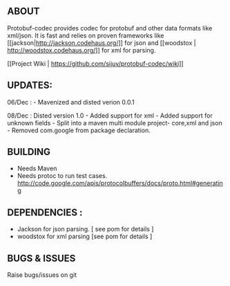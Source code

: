 ## ABOUT 
Protobuf-codec provides codec for protobuf and other data formats like xml/json. It is fast and relies on proven frameworks like [[jackson|http://jackson.codehaus.org/]]
 for json and [[woodstox | http://woodstox.codehaus.org/]] for xml for parsing. 

[[Project Wiki | https://github.com/sijuv/protobuf-codec/wiki]]

## UPDATES:
06/Dec : 
	- Mavenized and disted verion 0.0.1

08/Dec : Disted version 1.0
     - Added support for xml
     - Added support for unknown fields
     - Split into a maven multi module project- core,xml and json
     - Removed com.google from package declaration.



 
## BUILDING
 - Needs Maven
 - Needs protoc to run test cases. http://code.google.com/apis/protocolbuffers/docs/proto.html#generating


## DEPENDENCIES :
- Jackson for json parsing. [ see pom for details ]
- woodstox for xml parsing [see pom for details ]


## BUGS & ISSUES
Raise bugs/issues on git




